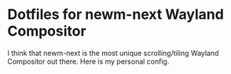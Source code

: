 # Dotfiles for newm-next Wayland Compositor
I think that newm-next is the most unique scrolling/tiling Wayland Compositor 
out there. Here is my personal config. 

